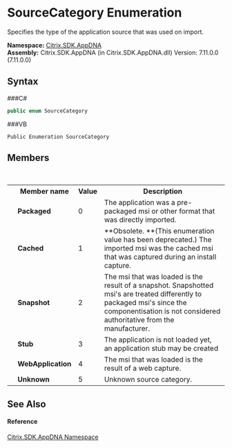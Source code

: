 # SourceCategory Enumeration
 

Specifies the type of the application source that was used on import.

**Namespace:**&nbsp;<a href="N_Citrix_SDK_AppDNA">Citrix.SDK.AppDNA</a><br />**Assembly:**&nbsp;Citrix.SDK.AppDNA (in Citrix.SDK.AppDNA.dll) Version: 7.11.0.0 (7.11.0.0)

## Syntax

###C#
```csharp
public enum SourceCategory
```

###VB
```vbnet
Public Enumeration SourceCategory
```


## Members
&nbsp;<table><tr><th></th><th>Member name</th><th>Value</th><th>Description</th></tr><tr><td /><td target="F:Citrix.SDK.AppDNA.SourceCategory.Packaged">**Packaged**</td><td>0</td><td>The application was a pre-packaged msi or other format that was directly imported.</td></tr><tr><td /><td target="F:Citrix.SDK.AppDNA.SourceCategory.Cached">**Cached**</td><td>1</td><td> **Obsolete. **(This enumeration value has been deprecated.) The imported msi was the cached msi that was captured during an install capture.</td></tr><tr><td /><td target="F:Citrix.SDK.AppDNA.SourceCategory.Snapshot">**Snapshot**</td><td>2</td><td>The msi that was loaded is the result of a snapshot. Snapshotted msi's are treated differently to packaged msi's since the componentisation is not considered authoritative from the manufacturer.</td></tr><tr><td /><td target="F:Citrix.SDK.AppDNA.SourceCategory.Stub">**Stub**</td><td>3</td><td>The application is not loaded yet, an application stub may be created</td></tr><tr><td /><td target="F:Citrix.SDK.AppDNA.SourceCategory.WebApplication">**WebApplication**</td><td>4</td><td>The msi that was loaded is the result of a web capture.</td></tr><tr><td /><td target="F:Citrix.SDK.AppDNA.SourceCategory.Unknown">**Unknown**</td><td>5</td><td>Unknown source category.</td></tr></table>

## See Also


#### Reference
<a href="N_Citrix_SDK_AppDNA">Citrix.SDK.AppDNA Namespace</a><br />